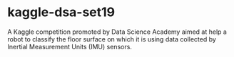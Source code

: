 # kaggle-dsa-set19
A Kaggle competition promoted by Data Science Academy aimed at help a robot to classify the floor surface on which it is using data collected by Inertial Measurement Units (IMU) sensors.
